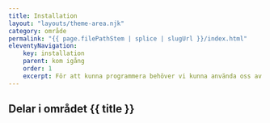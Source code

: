```yaml
---
title: Installation
layout: "layouts/theme-area.njk"
category: område
permalink: "{{ page.filePathStem | splice | slugUrl }}/index.html"
eleventyNavigation:
    key: installation
    parent: kom igång
    order: 1
    excerpt: För att kunna programmera behöver vi kunna använda oss av ett antal olika verktyg
---
```

## Delar i området {{ title }}
